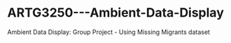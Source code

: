 # ARTG3250---Ambient-Data-Display
Ambient Data Display: Group Project - Using Missing Migrants dataset
